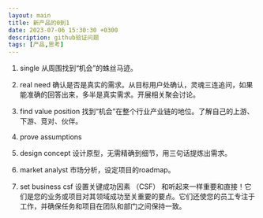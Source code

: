 ```yaml
---
layout: main
title: 新产品的0到1
date: 2023-07-06 15:30:30 +0300
description: github验证问题
tags: [产品,思考]
---
```


1. single
   从周围找到“机会”的蛛丝马迹。
2. real need
   确认是否是真实的需求。从目标用户处确认，灵魂三连追问，如果能准确的回答出来，多半是真实需求。开展相关聚会讨论。
3. find value position
   找到“机会”在整个行业产业链的地位。了解自己的上游、下游、竞对、伙伴。
4. prove assumptions
   
5. design concept
   设计原型，无需精确到细节，用三句话提炼出需求。
6. market analyst
   市场分析，设定项目的roadmap。
7. set business csf
   设置关键成功因素 （CSF） 和听起来一样重要和直接！它们是您的业务或项目对其领域成功至关重要的要点。它们还使您的员工专注于工作，并确保任务和项目在团队和部门之间保持一致。

